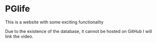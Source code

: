 # PGlife
This is a website with some exciting functionality 

Due to the existence of the database, it cannot be hosted on GitHub
I will link the video.
